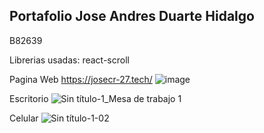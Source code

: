 ## Portafolio Jose Andres Duarte Hidalgo 

B82639

Librerias usadas:
react-scroll

Pagina Web 
https://josecr-27.tech/
![image](https://user-images.githubusercontent.com/62898109/85173073-a33b4900-b22f-11ea-9f62-72af8d6efb9b.png)

Escritorio
![Sin título-1_Mesa de trabajo 1](https://user-images.githubusercontent.com/62898109/85173728-172a2100-b231-11ea-9e5c-a394c34bd69e.png)


Celular
![Sin título-1-02](https://user-images.githubusercontent.com/62898109/85173747-27da9700-b231-11ea-9fec-f9cf81b03cd6.png)

